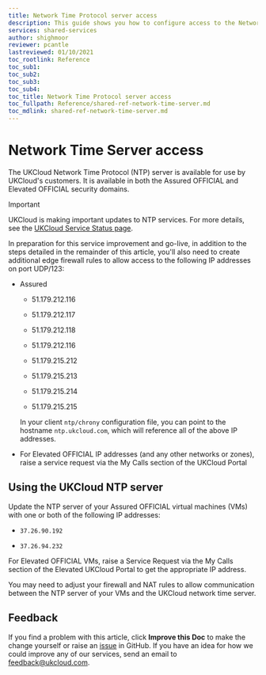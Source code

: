 ```yaml
---
title: Network Time Protocol server access
description: This guide shows you how to configure access to the Network Time Protocol (NTP) server
services: shared-services
author: shighmoor
reviewer: pcantle
lastreviewed: 01/10/2021
toc_rootlink: Reference
toc_sub1: 
toc_sub2:
toc_sub3:
toc_sub4:
toc_title: Network Time Protocol server access
toc_fullpath: Reference/shared-ref-network-time-server.md
toc_mdlink: shared-ref-network-time-server.md
---
```


# Network Time Server access

The UKCloud Network Time Protocol (NTP) server is available for use by UKCloud's customers. It is available in both the Assured OFFICIAL and Elevated OFFICIAL security domains.

> [!IMPORTANT]
> UKCloud is making important updates to NTP services. For more details, see the [UKCloud Service Status page](https://status.ukcloud.com/incidents/820kym82cmjz).
> 
> In preparation for this service improvement and go-live, in addition to the steps detailed in the remainder of this article, you'll also need to create additional edge firewall rules to allow access to the following IP addresses on port UDP/123:
>
> - Assured
> 
>   - 51.179.212.116
>   
>   - 51.179.212.117
>   
>   - 51.179.212.118
>   
>   - 51.179.212.116
>   
>   - 51.179.215.212
>   
>   - 51.179.215.213
>   
>   - 51.179.215.214
>   
>   - 51.179.215.215
>
>   In your client `ntp/chrony` configuration file, you can point to the hostname `ntp.ukcloud.com`, which will reference all of the above IP addresses.
>
> - For Elevated OFFICIAL IP addresses (and any other networks or zones), raise a service request via the My Calls section of the UKCloud Portal 

## Using the UKCloud NTP server

Update the NTP server of your Assured OFFICIAL virtual machines (VMs) with one or both of the following IP addresses:

- `37.26.90.192`

- `37.26.94.232`

For Elevated OFFICIAL VMs, raise a Service Request via the My Calls section of the Elevated UKCloud Portal to get the appropriate IP address.

You may need to adjust your firewall and NAT rules to allow communication between the NTP server of your VMs and the UKCloud network time server.

## Feedback

If you find a problem with this article, click **Improve this Doc** to make the change yourself or raise an [issue](https://github.com/UKCloud/documentation/issues) in GitHub. If you have an idea for how we could improve any of our services, send an email to <feedback@ukcloud.com>.
